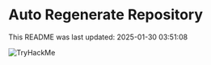 # Auto Regenerate Repository

This README was last updated: 2025-01-30 03:51:08

 ![TryHackMe](https://tryhackme.com/badge/533634)